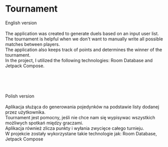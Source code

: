 # Tournament

English version<br>
<br>
The application was created to generate duels based on an input user list. <br>
The tournament is helpful when we don't want to manually write all possible matches between players. <br>
The application also keeps track of points and determines the winner of the tournament.<br>
In the project, I utilized the following technologies: Room Database and Jetpack Compose.

<br><br><br>

Polish version<br>
<br>
Aplikacja służąca do generowania pojedynków na podstawie listy dodanej przez użytkownika.<br>
Tournament jest pomocny, jeśli nie chce nam się wypisywac wszystkich możliwych spotkań między graczami.<br>
Aplikacja również zlicza punkty i wyłania zwycięce całego turnieju.<br>
W projekcie zostały wykorzystane takie technologie jak: Room Database, Jetpack Compose
